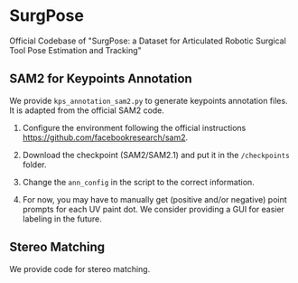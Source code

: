 # SurgPose
Official Codebase of "SurgPose:  a Dataset for Articulated Robotic Surgical Tool Pose Estimation and Tracking" 

## SAM2 for Keypoints Annotation
We provide `kps_annotation_sam2.py` to generate keypoints annotation files. It is adapted from the official SAM2 code.

1. Configure the environment following the official instructions https://github.com/facebookresearch/sam2.

2. Download the checkpoint (SAM2/SAM2.1) and put it in the `/checkpoints` folder.

3. Change the `ann_config` in the script to the correct information. 

4. For now, you may have to manually get (positive and/or negative) point prompts for each UV paint dot. We consider providing a GUI for easier labeling in the future.

## Stereo Matching
We provide code for stereo matching.
